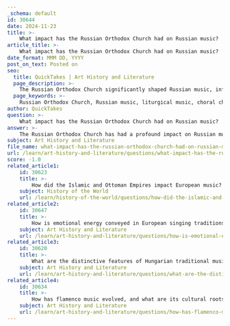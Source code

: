 ```yaml
---
_schema: default
id: 30644
date: 2024-11-23
title: >-
    What impact has the Russian Orthodox Church had on Russian music?
article_title: >-
    What impact has the Russian Orthodox Church had on Russian music?
date_format: MMM DD, YYYY
post_on_text: Posted on
seo:
  title: QuickTakes | Art History and Literature
  page_description: >-
    The Russian Orthodox Church significantly shaped Russian music, influencing liturgical practices, inspiring composers like Rachmaninoff, and intertwining with cultural traditions and folk heritage.
  page_keywords: >-
    Russian Orthodox Church, Russian music, liturgical music, choral chants, Sergei Rachmaninoff, All-Night Vigil, cultural traditions, religious festivals, folk tradition, Western influence
author: QuickTakes
question: >-
    What impact has the Russian Orthodox Church had on Russian music?
answer: >-
    The Russian Orthodox Church has had a profound impact on Russian music, shaping its development and cultural identity over the centuries. Here are some key aspects of this influence:\n\n1. **Liturgical Music**: The music of the Russian Orthodox Church, particularly its choral chants, has been a cornerstone of Russian musical heritage. These chants, characterized by distinct melodies and harmonies, are integral to the church's liturgical services and have inspired many classical compositions by Russian composers. The liturgy closely aligns with that of the Byzantine church, yet it possesses unique qualities that distinguish it from other traditions.\n\n2. **Influence on Composers**: Renowned composers such as Sergei Rachmaninoff drew heavily from the traditions of the Russian Orthodox Church. His "All-Night Vigil," op. 37, is often regarded as a crowning achievement of harmonized choral music for the church, showcasing the rich spiritual and emotional depth of Orthodox liturgical music. This work, along with others, illustrates how church music has influenced the broader landscape of Russian classical music.\n\n3. **Cultural Traditions and Festivals**: The church's influence extends beyond music to cultural traditions and festivals in Russia. Religious festivals often feature music that reflects the spiritual and communal aspects of Orthodox Christianity, further embedding the church's musical traditions into the fabric of Russian culture.\n\n4. **Historical Context**: Over the past thousand years, the Russian musical tradition has evolved from two primary sources: the liturgy of the Russian Orthodox Church and the folk tradition. These two streams have provided a rich flow of melodic and emotional inspiration, intertwining to create a unique musical identity that resonates with the Russian people.\n\n5. **Response to Western Influence**: Throughout history, the Russian Orthodox Church has navigated various influences, including those from Western music traditions. In the 17th century, Russian musicians began to incorporate Western styles, particularly from Ukrainian and Polish models, and later from German influences in the 19th century. This interaction led to a dynamic evolution of church music, as composers sought to balance traditional Orthodox elements with new ideas.\n\nIn summary, the Russian Orthodox Church has played a crucial role in shaping Russian music, influencing its development, inspiring composers, and embedding itself within the cultural identity of the nation. The interplay between liturgical music and folk traditions has created a rich musical heritage that continues to resonate in contemporary Russian culture.
subject: Art History and Literature
file_name: what-impact-has-the-russian-orthodox-church-had-on-russian-music.md
url: /learn/art-history-and-literature/questions/what-impact-has-the-russian-orthodox-church-had-on-russian-music
score: -1.0
related_article1:
    id: 30623
    title: >-
        How did the Islamic and Ottoman Empires impact European music?
    subject: History of the World
    url: /learn/history-of-the-world/questions/how-did-the-islamic-and-ottoman-empires-impact-european-music
related_article2:
    id: 30647
    title: >-
        How is emotional energy conveyed in European singing traditions?
    subject: Art History and Literature
    url: /learn/art-history-and-literature/questions/how-is-emotional-energy-conveyed-in-european-singing-traditions
related_article3:
    id: 30620
    title: >-
        What are the distinctive features of Hungarian traditional music?
    subject: Art History and Literature
    url: /learn/art-history-and-literature/questions/what-are-the-distinctive-features-of-hungarian-traditional-music
related_article4:
    id: 30634
    title: >-
        How has flamenco music evolved, and what are its cultural roots?
    subject: Art History and Literature
    url: /learn/art-history-and-literature/questions/how-has-flamenco-music-evolved-and-what-are-its-cultural-roots
---
```


&nbsp;